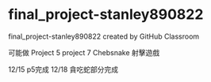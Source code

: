 # final_project-stanley890822
final_project-stanley890822 created by GitHub Classroom

可能做
Project 5
project 7
  Chebsnake
  射擊遊戲

12/15 p5完成
12/18 貪吃蛇部分完成
